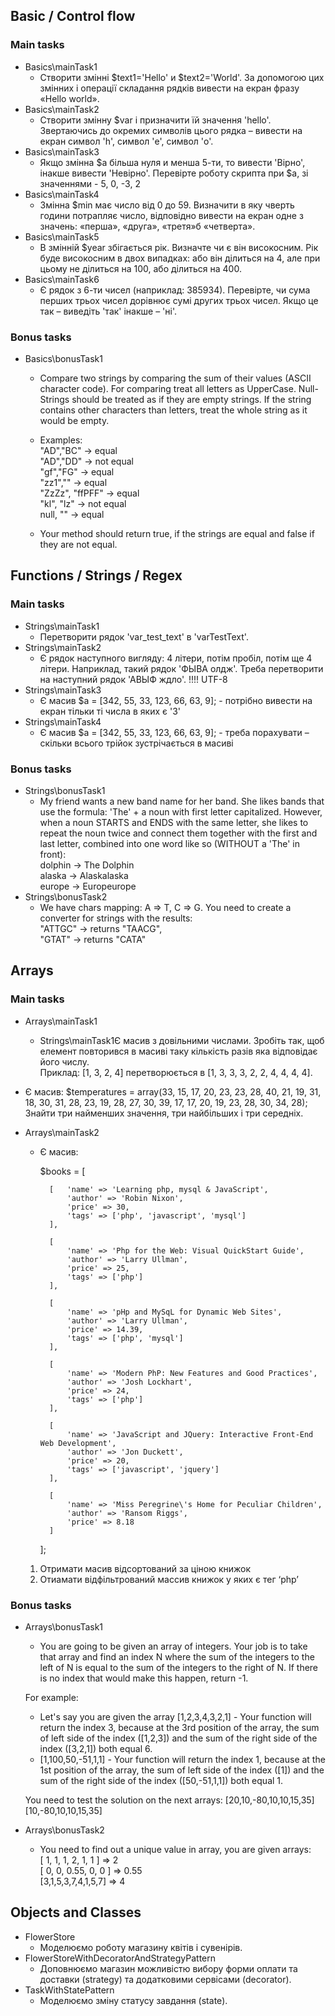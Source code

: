 ## Basic / Control flow
### Main tasks
* Basics\mainTask1  
  * Створити змінні $text1='Hello' и $text2='World'. 
За допомогою цих змінних і операції складання рядків вивести на екран фразу «Hello world».
* Basics\mainTask2  
  * Створити змінну $var і призначити їй значення 'hello'. 
Звертаючись до окремих символів цього рядка – вивести на екран символ 'h', символ 'e', символ 'o'.
* Basics\mainTask3  
  * Якщо змінна $a більша нуля и менша 5-ти, то вивести 'Вірно', інакше вивести 'Невірно'. 
Перевірте роботу скрипта при $a, зі значеннями - 5, 0, -3, 2
* Basics\mainTask4  
  * Змінна $min має число від 0 до 59. Визначити в яку чверть години потрапляє число, 
відповідно вивести на екран одне з значень: «перша», «друга», «третя»б «четверта».
* Basics\mainTask5  
  * В змінній $year збігається рік. Визначте чи є він високосним. 
Рік буде високосним в двох випадках: або він ділиться на 4, але при цьому не ділиться на 100, або ділиться на 400.
* Basics\mainTask6  
  * Є рядок з 6-ти чисел (наприклад: 385934). Перевірте, чи сума перших трьох чисел дорівнює сумі других трьох чисел. 
Якщо це так – виведіть 'так' інакше – 'ні'.
### Bonus tasks
* Basics\bonusTask1  
  * Compare two strings by comparing the sum of their values (ASCII character code). For comparing treat all letters as UpperCase.
Null-Strings should be treated as if they are empty strings. 
If the string contains other characters than letters, treat the whole string as it would be empty.

  * Examples:  
  "AD","BC" -> equal  
  "AD","DD" -> not equal  
  "gf","FG" -> equal  
  "zz1","" -> equal  
  "ZzZz", "ffPFF" -> equal  
  "kl", "lz" -> not equal  
  null, "" -> equal  

  * Your method should return true, if the strings are equal and false if they are not equal.

## Functions / Strings / Regex
### Main tasks
* Strings\mainTask1  
  * Перетворити рядок 'var_test_text' в 'varTestText'.
* Strings\mainTask2  
  * Є рядок наступного вигляду: 4 літери, потім пробіл, потім ще 4 літери. 
Наприклад, такий рядок 'ФЫВА олдж'. Треба перетворити на наступний рядок 'АВЫФ ждло'. !!!! UTF-8
* Strings\mainTask3  
  * Є масив $a = [342, 55, 33, 123, 66, 63, 9]; - потрібно вивести на екран тільки ті числа в яких є '3'
* Strings\mainTask4  
  * Є масив $a = [342, 55, 33, 123, 66, 63, 9]; - треба порахувати – скільки всього трійок зустрічається в масиві
### Bonus tasks
* Strings\bonusTask1  
  * My friend wants a new band name for her band. 
She likes bands that use the formula: 'The' + a noun with first letter capitalized. 
However, when a noun STARTS and ENDS with the same letter, she likes to repeat the noun twice and 
connect them together with the first and last letter, combined into one word like so (WITHOUT a 'The' in front):  
dolphin -> The Dolphin  
alaska -> Alaskalaska  
europe -> Europeurope  
* Strings\bonusTask2  
  * We have chars mapping: A => T, C => G. You need to create a converter for strings with the results:  
"ATTGC" -> returns "TAACG",   
"GTAT" -> returns "CATA"

## Arrays
### Main tasks
* Arrays\mainTask1  
  * Strings\mainTask1Є масив з довільними числами. Зробіть так, щоб елемент повторився в масиві таку кількість разів яка відповідає його числу.   
Приклад: [1, 3, 2, 4] перетворюється в [1, 3, 3, 3, 2, 2, 4, 4, 4, 4].
* Є масив: 
$temperatures = array(33, 15, 17, 20, 23, 23, 28, 40, 21, 19, 31, 18, 30, 31, 28, 23, 19, 28, 27, 30, 39, 17, 17, 20, 
19, 23, 28, 30, 34, 28); 
Знайти три найменших значення, три найбільших і три середніх.
* Arrays\mainTask2  
  * Є масив:  

      $books = [
      
          [   'name' => 'Learning php, mysql & JavaScript',
              'author' => 'Robin Nixon',
              'price' => 30,
              'tags' => ['php', 'javascript', 'mysql']
          ],

          [
              'name' => 'Php for the Web: Visual QuickStart Guide',
              'author' => 'Larry Ullman',
              'price' => 25,
              'tags' => ['php']
          ],

          [
              'name' => 'pHp and MySqL for Dynamic Web Sites',
              'author' => 'Larry Ullman',
              'price' => 14.39,
              'tags' => ['php', 'mysql']
          ],

          [
              'name' => 'Modern PhP: New Features and Good Practices',
              'author' => 'Josh Lockhart',
              'price' => 24,
              'tags' => ['php']
          ],

          [
              'name' => 'JavaScript and JQuery: Interactive Front-End Web Development',
              'author' => 'Jon Duckett',
              'price' => 20,
              'tags' => ['javascript', 'jquery']
          ],

          [
              'name' => 'Miss Peregrine\'s Home for Peculiar Children',
              'author' => 'Ransom Riggs',
              'price' => 8.18
          ]
      ];  
  
  1. Отримати масив відсортований за ціною книжок  
  2. Отиамати відфільтрований массив книжок у яких є тег ‘php’

### Bonus tasks
* Arrays\bonusTask1  
  * You are going to be given an array of integers. 
Your job is to take that array and find an index N where the sum of the integers to the left of N is equal to the sum of the integers to the right of N. If there is no index that would make this happen, return -1.
  
  For example:   
  * Let's say you are given the array [1,2,3,4,3,2,1] - 
Your function will return the index 3, because at the 3rd position of the array, the sum of left side of the index ([1,2,3]) 
and the sum of the right side of the index ([3,2,1]) both equal 6.   
  * [1,100,50,-51,1,1] - 
Your function will return the index 1, because at the 1st position of the array, 
the sum of left side of the index ([1]) and the sum of the right side of the index ([50,-51,1,1]) both equal 1.  
  
  You need to test the solution on the next arrays: [20,10,-80,10,10,15,35] [10,-80,10,10,15,35]

* Arrays\bonusTask2
  * You need to find out a unique value in array, you are given arrays:  
[ 1, 1, 1, 2, 1, 1 ] => 2  
[ 0, 0, 0.55, 0, 0 ] => 0.55  
[3,1,5,3,7,4,1,5,7] => 4

## Objects and Classes

* FlowerStore 
  * Моделюємо роботу магазину квітів і сувенірів.  
* FlowerStoreWithDecoratorAndStrategyPattern 
  * Доповнюємо магазин можливістю вибору форми оплати та доставки (strategy) 
та додатковими сервісами (decorator).
* TaskWithStatePattern  
  * Моделюємо зміну статусу завдання (state).  
  

